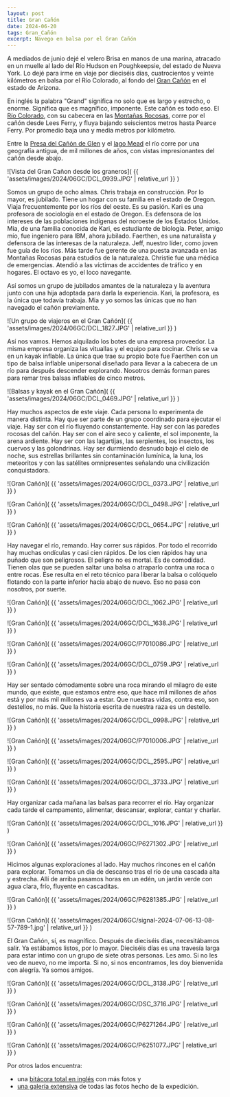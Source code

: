 ```yaml
---
layout: post
title: Gran Cañón
date: 2024-06-20
tags: Gran_Cañón
excerpt: Navego en balsa por el Gran Cañón
---
```


A mediados de junio dejé el velero Brisa en manos de una marina, atracado en
un muelle al lado del Río Hudson en Poughkeepsie, del estado de Nueva York.  Lo
dejé para irme en viaje por dieciséis días, cuatrocientos y veinte kilómetros
en balsa por el Río Colorado, al fondo del [Gran Cañón][gc] en el estado de
Arizona.

[gc]: https://es.wikipedia.org/wiki/Gran_Ca%C3%B1%C3%B3n

En inglés la palabra "Grand" significa no solo que es largo y estrecho, o
enorme. Significa que es magnífico, imponente. Este cañón es todo eso.
El [Río Colorado][rc], con su cabecera en las [Montañas Rocosas][rm],
corre por el cañón desde Lees Ferry, y fluya bajando seiscientos metros hasta
Pearce Ferry. Por promedio baja una y media metros por kilómetro.

[rc]: https://es.wikipedia.org/wiki/R%C3%ADo_Colorado
[rm]: https://es.wikipedia.org/wiki/Monta%C3%B1as_Rocosas

Entre la [Presa del Cañón de Glen][pg] y el [lago Mead][lm] el río corre
por una geografía antigua, de mil millones de años, con vistas impresionantes
del cañón desde abajo.

[pg]: https://es.wikipedia.org/wiki/Presa_del_Ca%C3%B1%C3%B3n_de_Glen
[lm]: https://es.wikipedia.org/wiki/Lago_Mead

![Vista del Gran Cañon desde los graneros](
  {{ 'assets/images/2024/06GC/DCL_0939.JPG' | relative_url }}
)

Somos un grupo de ocho almas.
Chris trabaja en construcción. Por lo mayor,
es jubilado. Tiene un hogar con su familia en el estado de Oregon. Viaja
frecuentemente por los ríos del oeste. Es su pasión.
Kari es una profesora de sociología en el estado de Oregon. Es defensora de los
intereses de las poblaciones indígenas del noroeste de los Estados Unidos.
Mia, de una familia conocida de Kari, es estudiante de biología.
Peter, amigo mío, fue ingeniero para IBM, ahora jubilado.
Faerthen, es una naturalista y defensora de las interesas de la naturaleza.
Jeff, nuestro líder, como joven fue guía de los ríos. Más tarde fue gerente de una
puesta avanzada en las Montañas Rocosas para estudios de la naturaleza.
Christie fue una médica de emergencias. Atendió a las víctimas de accidentes
de tráfico y en hogares.
El octavo es yo, el loco navegante.

Así somos un grupo de jubilados amantes de la naturaleza y la aventura
junto con una hija adoptada para darla la experiencia.
Kari, la profesora, es la única que todavía trabaja.
Mia y yo somos las únicas que no han navegado el cañón previamente.

![Un grupo de viajeros en el Gran Cañón](
  {{ 'assets/images/2024/06GC/DCL_1827.JPG' | relative_url }}
)

Así nos vamos. Hemos alquilado los botes de una empresa proveedor. La misma
empresa organiza las vituallas y el equipo para cocinar.
Chris se va en un kayak inflable. La única que trae su propio bote
fue Faerthen con un tipo de balsa inflable unipersonal diseñado para
llevar a la cabecera de un río para después descender explorando.
Nosotros demás forman pares para remar tres balsas inflables de cinco metros.

![Balsas y kayak en el Gran Cañón](
  {{ 'assets/images/2024/06GC/DCL_0469.JPG' | relative_url }}
)

Hay muchos aspectos de este viaje. Cada persona lo experimenta de manera
distinta.
Hay que ser parte de un grupo coordinado para ejecutar el viaje.
Hay ser con el río fluyendo constantemente.
Hay ser con las paredes rocosas del cañón.
Hay ser con el aire seco y caliente, el sol imponente, la arena ardiente.
Hay ser con las lagartijas, las serpientes, los insectos, los cuervos y las
golondrinas.
Hay ser durmiendo desnudo bajo el cielo de noche, sus estrellas brillantes
sin contaminación lumínica, la luna, los meteoritos y con las satélites
omnipresentes señalando una civilización conquistadora.

![Gran Cañón](
  {{ 'assets/images/2024/06GC/DCL_0373.JPG' | relative_url }}
)

![Gran Cañón](
  {{ 'assets/images/2024/06GC/DCL_0498.JPG' | relative_url }}
)

![Gran Cañón](
  {{ 'assets/images/2024/06GC/DCL_0654.JPG' | relative_url }}
)

Hay navegar el río, remando. Hay correr sus rápidos.
Por todo el recorrido hay muchas ondículas y casi cien rápidos.
De los cien rápidos hay una puñado que son peligrosos.
El peligro no es mortal. Es de comodidad. Tienen olas que se pueden
saltar una balsa o atraparlo contra una roca o entre rocas. Ese resulta
en el reto técnico para liberar la balsa o colóquelo flotando con la parte
inferior hacia abajo de nuevo. Eso no pasa con nosotros, por suerte.

![Gran Cañón](
  {{ 'assets/images/2024/06GC/DCL_1062.JPG' | relative_url }}
)

![Gran Cañón](
  {{ 'assets/images/2024/06GC/DCL_1638.JPG' | relative_url }}
)

![Gran Cañón](
  {{ 'assets/images/2024/06GC/P7010086.JPG' | relative_url }}
)

![Gran Cañón](
  {{ 'assets/images/2024/06GC/DCL_0759.JPG' | relative_url }}
)

Hay ser sentado cómodamente sobre una roca mirando el milagro de este
mundo, que existe, que estamos entre eso, que hace mil millones de años está y
por más mil millones va a estar. Que nuestras vidas, contra eso, son
destellos, no más. Que la historia escrita de nuestra raza es un destello.

![Gran Cañón](
  {{ 'assets/images/2024/06GC/DCL_0998.JPG' | relative_url }}
)

![Gran Cañón](
  {{ 'assets/images/2024/06GC/P7010006.JPG' | relative_url }}
)

![Gran Cañón](
  {{ 'assets/images/2024/06GC/DCL_2595.JPG' | relative_url }}
)

![Gran Cañón](
  {{ 'assets/images/2024/06GC/DCL_3733.JPG' | relative_url }}
)

Hay organizar cada mañana las balsas para recorrer el río.
Hay organizar cada tarde el campamento, alimentar, descansar,
explorar, cantar y charlar.

![Gran Cañón](
  {{ 'assets/images/2024/06GC/DCL_1016.JPG' | relative_url }}
)

![Gran Cañón](
  {{ 'assets/images/2024/06GC/P6271302.JPG' | relative_url }}
)

Hicimos algunas exploraciones al lado. Hay muchos rincones en el cañón
para explorar. Tomamos un día de descanso tras el río de una cascada
alta y estrecha. Allí de arriba pasamos horas en un edén, un jardín verde
con agua clara, frío, fluyente en cascaditas.

![Gran Cañón](
  {{ 'assets/images/2024/06GC/P6281385.JPG' | relative_url }}
)

![Gran Cañón](
  {{ 'assets/images/2024/06GC/signal-2024-07-06-13-08-57-789-1.jpg' | relative_url }}
)

El Gran Cañón, sí, es magnífico. Después de dieciséis días, necesitábamos
salir. Ya estábamos listos, por lo mayor. Dieciséis días es una travesía larga
para estar intimo con un grupo de siete otras personas. Les amo. Si no les
veo de nuevo, no me importa. Si no, si nos encontramos, les doy bienvenida
con alegría. Ya somos amigos.

![Gran Cañón](
  {{ 'assets/images/2024/06GC/DCL_3138.JPG' | relative_url }}
)

![Gran Cañón](
  {{ 'assets/images/2024/06GC/DSC_3716.JPG' | relative_url }}
)

![Gran Cañón](
  {{ 'assets/images/2024/06GC/P6271264.JPG' | relative_url }}
)

![Gran Cañón](
  {{ 'assets/images/2024/06GC/P6251077.JPG' | relative_url }}
)

Por otros lados encuentra:

- una [bitácora total en inglés][bit] con más fotos y
- [una galería extensiva][gal] de todas las fotos hecho de la expedición.

[bit]: https://wnw.wbreeze.com/2024/06/Canyon-Day-Zero.html
[gal]: https://wbreeze.com/photo/gallery/20240620GC/index.html

